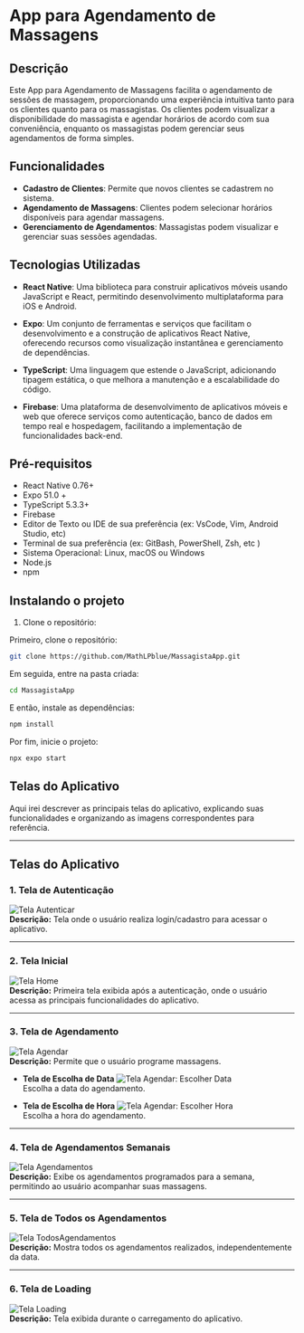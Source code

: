 # App para Agendamento de Massagens

## Descrição

Este App para Agendamento de Massagens facilita o agendamento de sessões de massagem, proporcionando uma experiência intuitiva tanto para os clientes quanto para os massagistas. Os clientes podem visualizar a disponibilidade do massagista e agendar horários de acordo com sua conveniência, enquanto os massagistas podem gerenciar seus agendamentos de forma simples.

## Funcionalidades

- **Cadastro de Clientes**: Permite que novos clientes se cadastrem no sistema.
- **Agendamento de Massagens**: Clientes podem selecionar horários disponíveis para agendar massagens.
- **Gerenciamento de Agendamentos**: Massagistas podem visualizar e gerenciar suas sessões agendadas.

## Tecnologias Utilizadas

- **React Native**: Uma biblioteca para construir aplicativos móveis usando JavaScript e React, permitindo desenvolvimento multiplataforma para iOS e Android.

- **Expo**: Um conjunto de ferramentas e serviços que facilitam o desenvolvimento e a construção de aplicativos React Native, oferecendo recursos como visualização instantânea e gerenciamento de dependências.

- **TypeScript**: Uma linguagem que estende o JavaScript, adicionando tipagem estática, o que melhora a manutenção e a escalabilidade do código.

- **Firebase**: Uma plataforma de desenvolvimento de aplicativos móveis e web que oferece serviços como autenticação, banco de dados em tempo real e hospedagem, facilitando a implementação de funcionalidades back-end.

## Pré-requisitos

- React Native 0.76+
- Expo 51.0 +
- TypeScript 5.3.3+
- Firebase
- Editor de Texto ou IDE de sua preferência (ex: VsCode, Vim, Android Studio, etc)
- Terminal de sua preferência (ex: GitBash, PowerShell, Zsh, etc )
- Sistema Operacional: Linux, macOS ou Windows
- Node.js
- npm

## Instalando o projeto
1. Clone o repositório:

Primeiro, clone o repositório:
```bash
git clone https://github.com/MathLPblue/MassagistaApp.git
```
Em seguida, entre na pasta criada:
```bash
cd MassagistaApp
```
E então, instale as dependências:
```bash
npm install
```
Por fim, inicie o projeto:
```bash
npx expo start
```

## Telas do Aplicativo

Aqui irei descrever as principais telas do aplicativo, explicando suas funcionalidades e organizando as imagens correspondentes para referência.  

---

## Telas do Aplicativo

### 1. Tela de Autenticação
![Tela Autenticar](assets/screenshot/Autenticar.jpeg)  
**Descrição:** Tela onde o usuário realiza login/cadastro para acessar o aplicativo.  

---

### 2. Tela Inicial
![Tela Home](assets/screenshot/Home.jpeg)  
**Descrição:** Primeira tela exibida após a autenticação, onde o usuário acessa as principais funcionalidades do aplicativo.  

---

### 3. Tela de Agendamento
![Tela Agendar](assets/screenshot/Agendar.jpeg)  
**Descrição:** Permite que o usuário programe massagens.  

- **Tela de Escolha de Data**
  ![Tela Agendar: Escolher Data](assets/screenshot/AgendarData.jpeg)  
  Escolha a data do agendamento.  

- **Tela de Escolha de Hora**
  ![Tela Agendar: Escolher Hora](assets/screenshot/AgendarHora.jpeg)  
  Escolha a hora do agendamento.  

---

### 4. Tela de Agendamentos Semanais
![Tela Agendamentos](assets/screenshot/Agendados.jpeg)  
**Descrição:** Exibe os agendamentos programados para a semana, permitindo ao usuário acompanhar suas massagens.  

---

### 5. Tela de Todos os Agendamentos
![Tela TodosAgendamentos](assets/screenshot/TodosAgendados.jpeg)  
**Descrição:** Mostra todos os agendamentos realizados, independentemente da data.  

---

### 6. Tela de Loading
![Tela Loading](assets/screenshot/Loading.jpeg)  
**Descrição:** Tela exibida durante o carregamento do aplicativo.  
